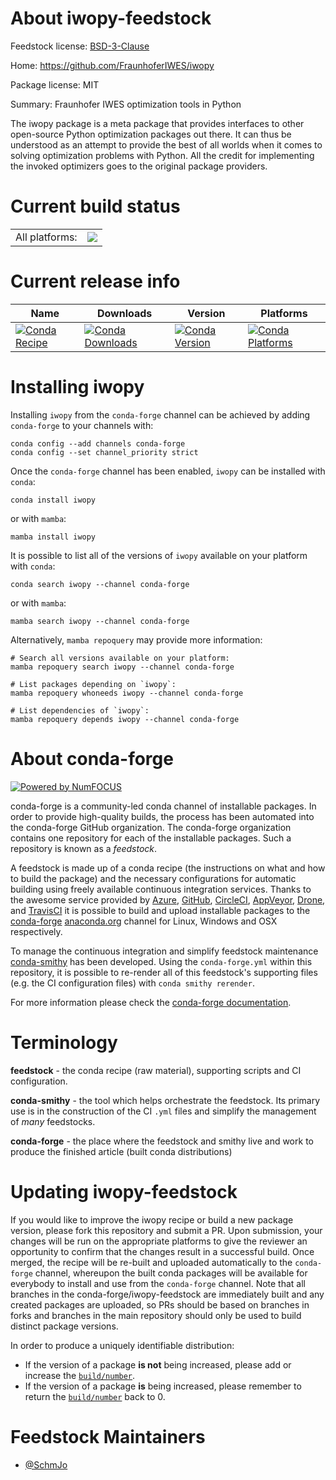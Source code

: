 About iwopy-feedstock
=====================

Feedstock license: [BSD-3-Clause](https://github.com/conda-forge/iwopy-feedstock/blob/main/LICENSE.txt)

Home: https://github.com/FraunhoferIWES/iwopy

Package license: MIT

Summary: Fraunhofer IWES optimization tools in Python

The iwopy package is a meta package that provides interfaces to
other open-source Python optimization packages out there. It can
thus be understood as an attempt to provide the best of all worlds
when it comes to solving optimization problems with Python. All
the credit for implementing the invoked optimizers goes to the
original package providers.


Current build status
====================


<table><tr><td>All platforms:</td>
    <td>
      <a href="https://dev.azure.com/conda-forge/feedstock-builds/_build/latest?definitionId=18195&branchName=main">
        <img src="https://dev.azure.com/conda-forge/feedstock-builds/_apis/build/status/iwopy-feedstock?branchName=main">
      </a>
    </td>
  </tr>
</table>

Current release info
====================

| Name | Downloads | Version | Platforms |
| --- | --- | --- | --- |
| [![Conda Recipe](https://img.shields.io/badge/recipe-iwopy-green.svg)](https://anaconda.org/conda-forge/iwopy) | [![Conda Downloads](https://img.shields.io/conda/dn/conda-forge/iwopy.svg)](https://anaconda.org/conda-forge/iwopy) | [![Conda Version](https://img.shields.io/conda/vn/conda-forge/iwopy.svg)](https://anaconda.org/conda-forge/iwopy) | [![Conda Platforms](https://img.shields.io/conda/pn/conda-forge/iwopy.svg)](https://anaconda.org/conda-forge/iwopy) |

Installing iwopy
================

Installing `iwopy` from the `conda-forge` channel can be achieved by adding `conda-forge` to your channels with:

```
conda config --add channels conda-forge
conda config --set channel_priority strict
```

Once the `conda-forge` channel has been enabled, `iwopy` can be installed with `conda`:

```
conda install iwopy
```

or with `mamba`:

```
mamba install iwopy
```

It is possible to list all of the versions of `iwopy` available on your platform with `conda`:

```
conda search iwopy --channel conda-forge
```

or with `mamba`:

```
mamba search iwopy --channel conda-forge
```

Alternatively, `mamba repoquery` may provide more information:

```
# Search all versions available on your platform:
mamba repoquery search iwopy --channel conda-forge

# List packages depending on `iwopy`:
mamba repoquery whoneeds iwopy --channel conda-forge

# List dependencies of `iwopy`:
mamba repoquery depends iwopy --channel conda-forge
```


About conda-forge
=================

[![Powered by
NumFOCUS](https://img.shields.io/badge/powered%20by-NumFOCUS-orange.svg?style=flat&colorA=E1523D&colorB=007D8A)](https://numfocus.org)

conda-forge is a community-led conda channel of installable packages.
In order to provide high-quality builds, the process has been automated into the
conda-forge GitHub organization. The conda-forge organization contains one repository
for each of the installable packages. Such a repository is known as a *feedstock*.

A feedstock is made up of a conda recipe (the instructions on what and how to build
the package) and the necessary configurations for automatic building using freely
available continuous integration services. Thanks to the awesome service provided by
[Azure](https://azure.microsoft.com/en-us/services/devops/), [GitHub](https://github.com/),
[CircleCI](https://circleci.com/), [AppVeyor](https://www.appveyor.com/),
[Drone](https://cloud.drone.io/welcome), and [TravisCI](https://travis-ci.com/)
it is possible to build and upload installable packages to the
[conda-forge](https://anaconda.org/conda-forge) [anaconda.org](https://anaconda.org/)
channel for Linux, Windows and OSX respectively.

To manage the continuous integration and simplify feedstock maintenance
[conda-smithy](https://github.com/conda-forge/conda-smithy) has been developed.
Using the ``conda-forge.yml`` within this repository, it is possible to re-render all of
this feedstock's supporting files (e.g. the CI configuration files) with ``conda smithy rerender``.

For more information please check the [conda-forge documentation](https://conda-forge.org/docs/).

Terminology
===========

**feedstock** - the conda recipe (raw material), supporting scripts and CI configuration.

**conda-smithy** - the tool which helps orchestrate the feedstock.
                   Its primary use is in the construction of the CI ``.yml`` files
                   and simplify the management of *many* feedstocks.

**conda-forge** - the place where the feedstock and smithy live and work to
                  produce the finished article (built conda distributions)


Updating iwopy-feedstock
========================

If you would like to improve the iwopy recipe or build a new
package version, please fork this repository and submit a PR. Upon submission,
your changes will be run on the appropriate platforms to give the reviewer an
opportunity to confirm that the changes result in a successful build. Once
merged, the recipe will be re-built and uploaded automatically to the
`conda-forge` channel, whereupon the built conda packages will be available for
everybody to install and use from the `conda-forge` channel.
Note that all branches in the conda-forge/iwopy-feedstock are
immediately built and any created packages are uploaded, so PRs should be based
on branches in forks and branches in the main repository should only be used to
build distinct package versions.

In order to produce a uniquely identifiable distribution:
 * If the version of a package **is not** being increased, please add or increase
   the [``build/number``](https://docs.conda.io/projects/conda-build/en/latest/resources/define-metadata.html#build-number-and-string).
 * If the version of a package **is** being increased, please remember to return
   the [``build/number``](https://docs.conda.io/projects/conda-build/en/latest/resources/define-metadata.html#build-number-and-string)
   back to 0.

Feedstock Maintainers
=====================

* [@SchmJo](https://github.com/SchmJo/)

